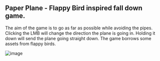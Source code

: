 ## Paper Plane - Flappy Bird inspired fall down game. 

The aim of the game is to go as far as possible while avoiding the pipes. Clicking the LMB will change the direction the plane is going in. 
Holding it down will send the plane going straight down. The game borrows some assets from flappy birds.

![image](https://user-images.githubusercontent.com/22504724/169228996-0bb2bdb4-ee17-45d8-be01-7bd088275f15.png)

